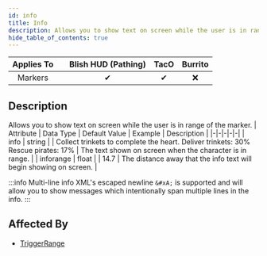 ```yaml
---
id: info
title: Info
description: Allows you to show text on screen while the user is in range of the marker.
hide_table_of_contents: true
---
```

| Applies To | | Blish HUD (Pathing) | TacO | Burrito |
|-|-|-|-|-|
| <center>Markers</center> | | <center>✔</center> | <center>✔</center> | <center>❌</center> |



## Description
Allows you to show text on screen while the user is in range of the marker.
| Attribute | Data Type | Default Value | Example | Description |
|-|-|-|-|-|
| info | string |  | Collect trinkets to complete the heart.&#xA;Deliver trinkets: 30%&#xA;Rescue pirates: 17% | The text shown on screen when the character is in range. | 
| inforange | float |  | 14.7 | The distance away that the info text will begin showing on screen. | 

:::info Multi-line info
XML's escaped newline `&#xA;` is supported and will allow you to show messages which intentionally span multiple lines in the info.
:::




## Affected By
- [TriggerRange](/docs/marker-dev/attributes/triggerrange)

